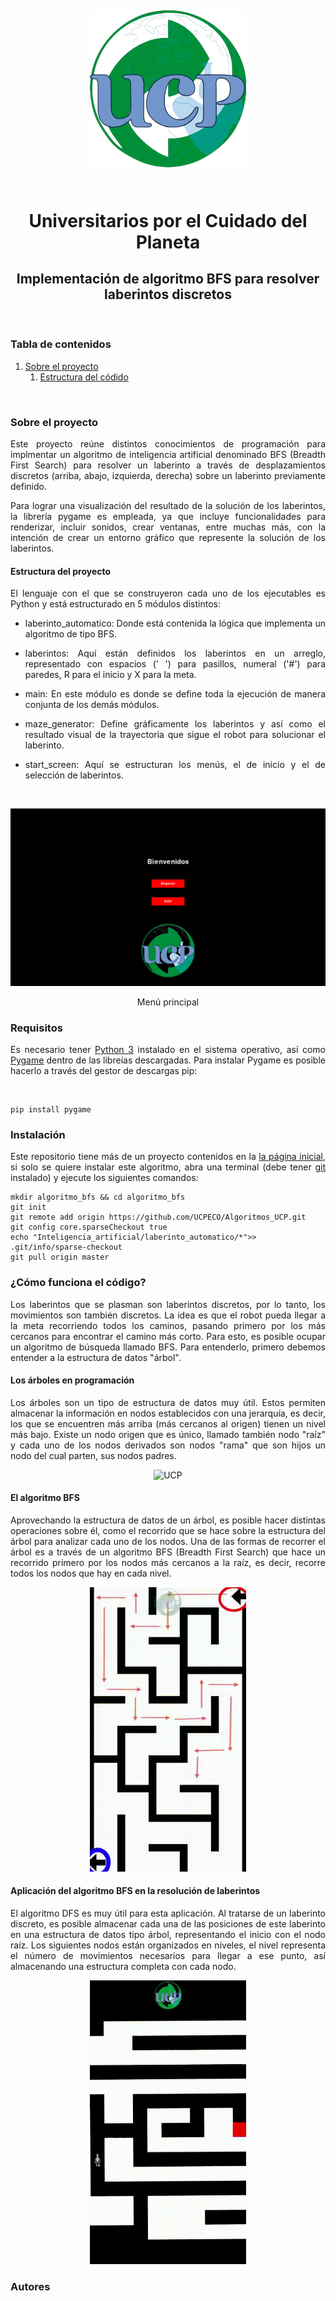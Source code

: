 <h1 align="center">
  <br>
  <p align="center"><img src="../../nobg_logo.png" alt="UCP" width="250"></p>
  <br>
  Universitarios por el Cuidado del Planeta
  <br>
</h1>

<h2 align="center">Implementación de algoritmo BFS para resolver laberintos discretos</h2>
<br>


<h3> Tabla de contenidos</h3>
<ol>
  <li><a href="#sobre-proyecto">Sobre el proyecto</a>
  <ol>
    <li><a href="#estructura-proyecto">Estructura del códido</a></li>
  </ol>
  </li>
</ol>
<br>

<h3 id="sobre-proyecto">Sobre el proyecto </h3>
<p align="justify">Este proyecto reúne distintos conocimientos de programación para implmentar un algoritmo de inteligencia artificial denominado BFS (Breadth First Search) para resolver un laberinto a través de desplazamientos discretos (arriba, abajo, izquierda, derecha) sobre un laberinto previamente definido.</p>

<p align="justify">Para lograr una visualización del resultado de la solución de los laberintos, la librería pygame es empleada, ya que incluye funcionalidades para renderizar, incluir sonidos, crear ventanas, entre muchas más, con la intención de crear un entorno gráfico que represente la solución de los laberintos.</p>

<h4 id="estructura-proyecto">Estructura del proyecto</h4>

<p align="justify">El lenguaje con el que se construyeron cada uno de los ejecutables es Python y está estructurado en 5 módulos distintos:</p>

<ul>
  <li><p align="justify">laberinto_automatico: Donde está contenida la lógica que implementa un algoritmo de tipo BFS.</p></li>
  <li><p align="justify">laberintos: Aquí están definidos los laberintos en un arreglo, representado con espacios (' ') para pasillos, numeral ('#') para paredes, R para el inicio y X para la meta.</p></li>
  <li><p align="justify">main: En este módulo es donde se define toda la ejecución de manera conjunta de los demás módulos.</p></li>
  <li><p align="justify">maze_generator: Define gráficamente los laberintos y así como el resultado visual de la trayectoria que sigue el robot para solucionar el laberinto. </p></li>
  <li><p align="justify">start_screen: Aquí se estructuran los menús, el de inicio y el de selección de laberintos.</p></li>
</ul>
<br>

<p align="center"><img src="images/start_screen.png" alt="UCP" width="600"></figcaption></p>
<p align="center">Menú principal</p>

<h3 id="Requisitos">Requisitos </h3>
<p align="justify">Es necesario tener <a href="https://www.python.org/downloads/">Python 3</a> instalado en el sistema operativo, así como <a href="https://www.pygame.org/news">Pygame</a> dentro de las libreías descargadas. Para instalar Pygame es posible hacerlo a través del gestor de descargas pip:</p>
<br>

```
pip install pygame
```

<h3 id="Instalación">Instalación </h3>
<p align="justify">Este repositorio tiene más de un proyecto contenidos en la <a href="https://github.com/UCPECO/Algoritmos_UCP">la página inicial</a>, si solo se quiere instalar este algoritmo, abra una terminal (debe tener <a href="https://git-scm.com/">git</a> instalado)  y ejecute los siguientes comandos: </p>

```
mkdir algoritmo_bfs && cd algoritmo_bfs
git init
git remote add origin https://github.com/UCPECO/Algoritmos_UCP.git
git config core.sparseCheckout true
echo "Inteligencia_artificial/laberinto_automatico/*">> .git/info/sparse-checkout
git pull origin master
```

<h3 id="Funcionamiento">¿Cómo funciona el código? </h3>
<p align="justify">Los laberintos que se plasman son laberintos discretos, por lo tanto, los movimientos son también discretos. La idea es que el robot pueda llegar a la meta recorriendo todos los caminos, pasando primero por los más cercanos para encontrar el camino más corto. Para esto, es posible ocupar un algoritmo de búsqueda llamado BFS. Para entenderlo, primero debemos entender a la estructura de datos "árbol".</p>

<h4 id="Arboles">Los árboles en programación </h4>
<p align="justify">Los árboles son un tipo de estructura de datos muy útil. Estos permiten almacenar la información en nodos establecidos con una jerarquía, es decir, los que se encuentren más arriba (más cercanos al origen) tienen un nivel más bajo. Existe un nodo origen que es único, llamado también nodo "raíz" y cada uno de los nodos derivados son nodos "rama" que son hijos un nodo del cual parten, sus nodos padres.</p>

<p align="center"><p align="center"><img src="images/tree_structure.gif" alt="UCP" width="250"></p></p>


<h4 id="BFS">El algoritmo BFS </h4>
<p align="justify">Aprovechando la estructura de datos de un árbol, es posible hacer distintas operaciones sobre él, como el recorrido que se hace sobre la estructura del árbol para analizar cada uno de los nodos. Una de las formas de recorrer el árbol es a través de un algoritmo BFS (Breadth First Search) que hace un recorrido primero por los nodos más cercanos a la raíz, es decir, recorre todos los nodos que hay en cada nivel.</p>

<p align="center"><p align="center"><img src="images/BFS.gif" alt="UCP" width="250"></p></p>

<h4 id="BFS">Aplicación del algoritmo BFS en la resolución de laberintos</h4>
<p align="justify"> El algoritmo DFS es muy útil para esta aplicación. Al tratarse de un laberinto discreto, es posible almacenar cada una de las posiciones de este laberinto en una estructura de datos tipo árbol, representando el inicio con el nodo raíz. Los siguientes nodos están organizados en niveles, el nivel representa el número de movimientos necesarios para llegar a ese punto, así almacenando una estructura completa con cada nodo. </p>

<p align="justify"></p>

<p align="center"><img src="images/bot_moving.gif" alt="UCP" width="250"></p>



<h3 id="Autores">Autores</h3>







